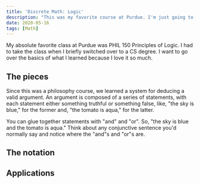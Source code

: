 ```yaml
---
title: 'Discrete Math: Logic'
description: "This was my favorite course at Purdue. I'm just going to nerd out over it for a bit."
date: 2020-05-16
tags: [Math]
---
```


My absolute favorite class at Purdue was PHIL 150 Principles of Logic. I had to take the class when I briefly switched over to a CS degree. I want to go over the basics of what I learned because I love it so much.

## The pieces

Since this was a philosophy course, we learned a system for deducing a valid argument. An argument is composed of a series of statements, with each statement either something truthful or something false, like, "the sky is blue," for the former and, "the tomato is aqua," for the latter.

You can glue together statements with "and" and "or". So, "the sky is blue and the tomato is aqua." Think about any conjunctive sentence you'd normally say and notice where the "and"s and "or"s are.

## The notation

## Applications

